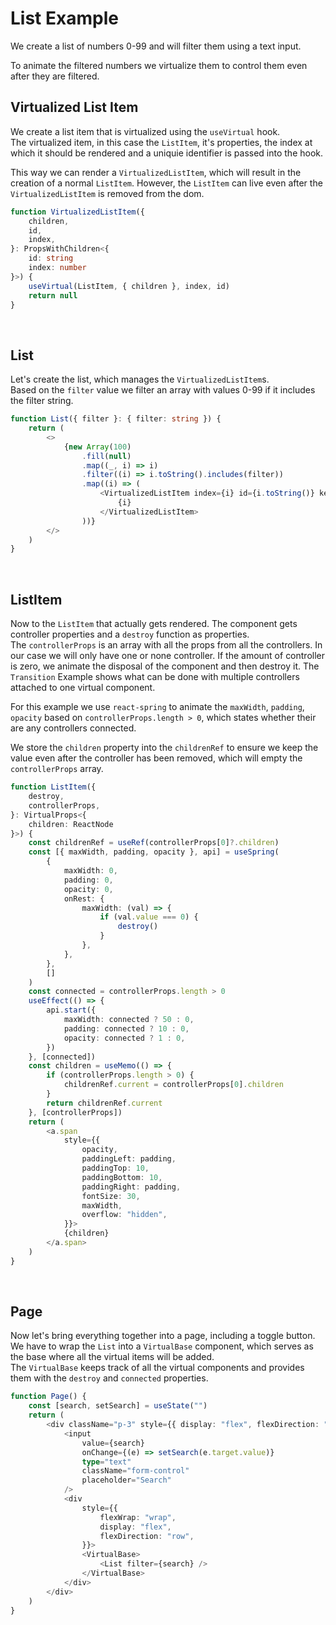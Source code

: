 # List Example

We create a list of numbers 0-99 and will filter them using a text input.

To animate the filtered numbers we virtualize them to control them even after they are filtered.

## Virtualized List Item

We create a list item that is virtualized using the `useVirtual` hook.  
The virtualized item, in this case the `ListItem`, it's properties, the index at which it should be rendered and a uniquie identifier is passed into the hook.

This way we can render a `VirtualizedListItem`, which will result in the creation of a normal `ListItem`. However, the `ListItem` can live even after the `VirtualizedListItem` is removed from the dom.

```typescript
function VirtualizedListItem({
    children,
    id,
    index,
}: PropsWithChildren<{
    id: string
    index: number
}>) {
    useVirtual(ListItem, { children }, index, id)
    return null
}
```

<br/>

## List

Let's create the list, which manages the `VirtualizedListItem`s.  
Based on the `filter` value we filter an array with values 0-99 if it includes the filter string.

```typescript
function List({ filter }: { filter: string }) {
    return (
        <>
            {new Array(100)
                .fill(null)
                .map((_, i) => i)
                .filter((i) => i.toString().includes(filter))
                .map((i) => (
                    <VirtualizedListItem index={i} id={i.toString()} key={i}>
                        {i}
                    </VirtualizedListItem>
                ))}
        </>
    )
}
```

<br/>

## ListItem

Now to the `ListItem` that actually gets rendered. The component gets controller properties and a `destroy` function as properties.  
The `controllerProps` is an array with all the props from all the controllers. In our case we will only have one or none controller. If the amount of controller is zero, we animate the disposal of the component and then destroy it.
The `Transition` Example shows what can be done with multiple controllers attached to one virtual component.

For this example we use `react-spring` to animate the `maxWidth`, `padding`, `opacity` based on `controllerProps.length > 0`, which states whether their are any controllers connected.

We store the `children` property into the `childrenRef` to ensure we keep the value even after the controller has been removed, which will empty the `controllerProps` array.

```typescript
function ListItem({
    destroy,
    controllerProps,
}: VirtualProps<{
    children: ReactNode
}>) {
    const childrenRef = useRef(controllerProps[0]?.children)
    const [{ maxWidth, padding, opacity }, api] = useSpring(
        {
            maxWidth: 0,
            padding: 0,
            opacity: 0,
            onRest: {
                maxWidth: (val) => {
                    if (val.value === 0) {
                        destroy()
                    }
                },
            },
        },
        []
    )
    const connected = controllerProps.length > 0
    useEffect(() => {
        api.start({
            maxWidth: connected ? 50 : 0,
            padding: connected ? 10 : 0,
            opacity: connected ? 1 : 0,
        })
    }, [connected])
    const children = useMemo(() => {
        if (controllerProps.length > 0) {
            childrenRef.current = controllerProps[0].children
        }
        return childrenRef.current
    }, [controllerProps])
    return (
        <a.span
            style={{
                opacity,
                paddingLeft: padding,
                paddingTop: 10,
                paddingBottom: 10,
                paddingRight: padding,
                fontSize: 30,
                maxWidth,
                overflow: "hidden",
            }}>
            {children}
        </a.span>
    )
}
```

<br/>

## Page

Now let's bring everything together into a page, including a toggle button.  
We have to wrap the `List` into a `VirtualBase` component, which serves as the base where all the virtual items will be added.  
The `VirtualBase` keeps track of all the virtual components and provides them with the `destroy` and `connected` properties.

```typescript
function Page() {
    const [search, setSearch] = useState("")
    return (
        <div className="p-3" style={{ display: "flex", flexDirection: "column" }}>
            <input
                value={search}
                onChange={(e) => setSearch(e.target.value)}
                type="text"
                className="form-control"
                placeholder="Search"
            />
            <div
                style={{
                    flexWrap: "wrap",
                    display: "flex",
                    flexDirection: "row",
                }}>
                <VirtualBase>
                    <List filter={search} />
                </VirtualBase>
            </div>
        </div>
    )
}
```
